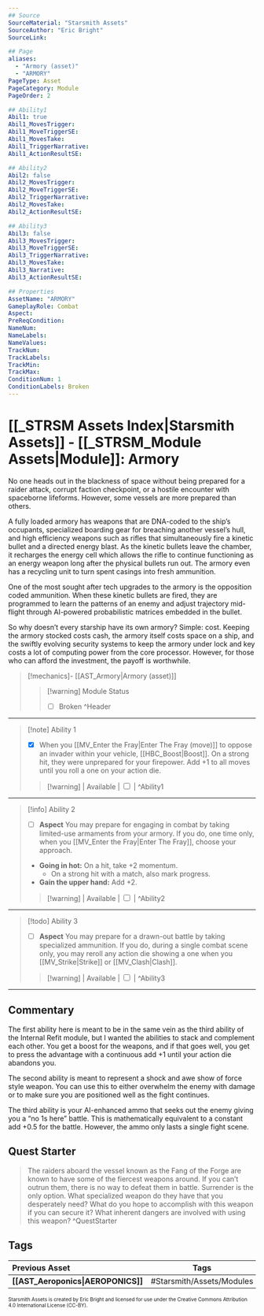 ```yaml
---
## Source
SourceMaterial: "Starsmith Assets"
SourceAuthor: "Eric Bright"
SourceLink: 

## Page
aliases: 
  - "Armory (asset)"
  - "ARMORY"
PageType: Asset
PageCategory: Module
PageOrder: 2

## Ability1
Abil1: true 
Abil1_MovesTrigger: 
Abil1_MoveTriggerSE: 
Abil1_MovesTake: 
Abil1_TriggerNarrative: 
Abil1_ActionResultSE: 

## Ability2
Abil2: false 
Abil2_MovesTrigger: 
Abil2_MoveTriggerSE: 
Abil2_TriggerNarrative: 
Abil2_MovesTake: 
Abil2_ActionResultSE: 

## Ability3
Abil3: false 
Abil3_MovesTrigger: 
Abil3_MoveTriggerSE: 
Abil3_TriggerNarrative: 
Abil3_MovesTake: 
Abil3_Narrative: 
Abil3_ActionResultSE: 

## Properties
AssetName: "ARMORY"
GameplayRole: Combat
Aspect: 
PreReqCondition: 
NameNum: 
NameLabels: 
NameValues: 
TrackNum: 
TrackLabels: 
TrackMin: 
TrackMax: 
ConditionNum: 1
ConditionLabels: Broken
---
```

# [[_STRSM Assets Index|Starsmith Assets]] - [[_STRSM_Module Assets|Module]]: Armory
No one heads out in the blackness of space without being prepared for a raider attack, corrupt faction checkpoint, or a hostile encounter with spaceborne lifeforms. However, some vessels are more prepared than others.

A fully loaded armory has weapons that are DNA-coded to the ship’s occupants, specialized boarding gear for breaching another vessel’s hull, and high efficiency weapons such as rifles that simultaneously fire a kinetic bullet and a directed energy blast. As the kinetic bullets leave the chamber, it recharges the energy cell which allows the rifle to continue functioning as an energy weapon long after the physical bullets run out. The armory even has a recycling unit to turn spent casings into fresh ammunition.

One of the most sought after tech upgrades to the armory is the opposition coded ammunition. When these kinetic bullets are fired, they are programmed to learn the patterns of an enemy and adjust trajectory mid-flight through AI-powered probabilistic matrices embedded in the bullet.

So why doesn’t every starship have its own armory? Simple: cost. Keeping the armory stocked costs cash, the armory itself costs space on a ship, and the swiftly evolving security systems to keep the armory under lock and key costs a lot of computing power from the core processor. However, for those who can afford the investment, the payoff is worthwhile.

> [!mechanics]- [[AST_Armory|Armory (asset)]]
> > [!warning] Module Status
> > - [ ] Broken ^Header
___

> [!note] Ability 1
> - [x] When you [[MV_Enter the Fray|Enter The Fray (move)]] to oppose an invader within your vehicle, [[HBC_Boost|Boost]].
> On a strong hit, they were unprepared for your firepower. Add +1 to all moves until you roll a one on your action die.
> > [!warning] | Available | <input type="checkbox" /> | ^Ability1
___
> [!info] Ability 2
> - [ ] **Aspect** You may prepare for engaging in combat by taking limited-use armaments from your armory.
> If you do, one time only, when you [[MV_Enter the Fray|Enter The Fray]], choose your approach.
> - **Going in hot:** On a hit, take +2 momentum.
> 	- On a strong hit with a match, also mark progress.
> - **Gain the upper hand:** Add +2.
> > [!warning] | Available | <input type="checkbox" /> | ^Ability2
___
> [!todo] Ability 3
> - [ ] **Aspect** You may prepare for a drawn-out battle by taking specialized ammunition.
> If you do, during a single combat scene only, you may reroll any action die showing a one when you [[MV_Strike|Strike]] or [[MV_Clash|Clash]].
> > [!warning] | Available | <input type="checkbox" /> | ^Ability3

___

## Commentary
The first ability here is meant to be in the same vein as the third ability of the Internal Refit module, but I wanted the abilities to stack and complement each other. You get a boost for the weapons, and if that goes well, you get to press the advantage with a continuous add +1 until your action die abandons you.

The second ability is meant to represent a shock and awe show of force style weapon. You can use this to either overwhelm the enemy with damage or to make sure you are positioned well as the fight continues.

The third ability is your AI-enhanced ammo that seeks out the enemy giving you a “no 1s here” battle. This is mathematically equivalent to a constant add +0.5 for the battle. However, the ammo only lasts a single fight scene.

## Quest Starter
> The raiders aboard the vessel known as the Fang of the Forge are known to have some of the fiercest weapons around. If you can’t outrun them, there is no way to defeat them in battle. Surrender is the only option. What specialized weapon do they have that you desperately need? What do you hope to accomplish with this weapon if you can secure it? What inherent dangers are involved with using this weapon? ^QuestStarter

## Tags

| Previous Asset| Tags | Next Asset |
| :--- | :---: | ---: |
| **[[AST_Aeroponics\|AEROPONICS]]** | #Starsmith/Assets/Modules | **[[AST_Drones\|DRONES]]** |

<font size=-2>Starsmith Assets is created by Eric Bright and licensed for use under the Creative Commons Attribution 4.0 International License (CC-BY).</font>
